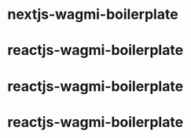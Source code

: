 # nextjs-wagmi-boilerplate
# reactjs-wagmi-boilerplate
# reactjs-wagmi-boilerplate
# reactjs-wagmi-boilerplate
